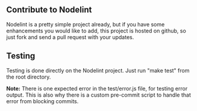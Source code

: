Contribute to Nodelint
----------------------

Nodelint is a pretty simple project already, but if you have some enhancements you would like to add,
this project is hosted on github, so just fork and send a pull request with your updates.

Testing
-------

Testing is done directly on the Nodelint project. Just run "make test" from the root directory.

**Note:** There is one expected error in the test/error.js file, for testing error output. This is also why 
there is a custom pre-commit script to handle that error from blocking commits.
